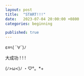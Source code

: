 ```yaml
---
layout: post
title:  "START!!!"
date:   2023-07-04 20:00:00 +0800
categories: beginning

published: true
---
```


ε≡ﾍ( ´∀`)ﾉ

大成功 ! ! !

(ﾉ>ω<)ﾉ ・♡°。*+
